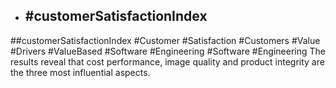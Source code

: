 - ## #customerSatisfactionIndex
##customerSatisfactionIndex #Customer #Satisfaction #Customers #Value #Drivers #ValueBased #Software #Engineering #Software #Engineering 
The results reveal that cost performance, image quality and product integrity are the three most influential aspects.

